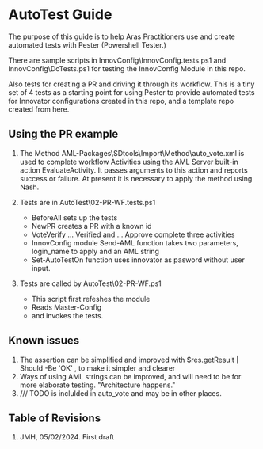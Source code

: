 # AutoTest Guide

The purpose of this guide is to help Aras Practitioners use and create automated tests with Pester (Powershell Tester.)

There are sample scripts in InnovConfig\InnovConfig.tests.ps1 and InnovConfig\DoTests.ps1 for testing the InnovConfig Module in this repo.

Also tests for creating a PR and driving it through its workflow. This is a tiny set of 4 tests as a starting point for using Pester to provide automated tests for Innovator configurations created in this repo, and a template repo created from here.

## Using the PR example

1. The Method AML-Packages\SDtools\Import\Method\auto_vote.xml is used to complete workflow Activities using the AML Server built-in action EvaluateActivity. It passes arguments to this action and reports success or failure. At present it is necessary to apply the method using Nash.

1. Tests are in AutoTest\02-PR-WF.tests.ps1
    - BeforeAll sets up the tests
    - NewPR creates a PR with a known id
    - VoteVerify ... Verified and ... Approve complete three activities
    - InnovConfig module Send-AML function takes two parameters, login_name to apply and an AML string
    - Set-AutoTestOn function uses innovator as pasword without user input.

1. Tests are called by AutoTest\02-PR-WF.ps1
    - This script first refeshes the module
    - Reads Master-Config
    - and invokes the tests.

## Known issues

1. The assertion can be simplified and improved with $res.getResult | Should -Be 'OK' , to make it simpler and clearer
1. Ways of using AML strings can be improved, and will need to be for more elaborate testing. "Architecture happens."
1. /// TODO is inclulded in auto_vote and may be in other places.

## Table of Revisions

1. JMH, 05/02/2024. First draft